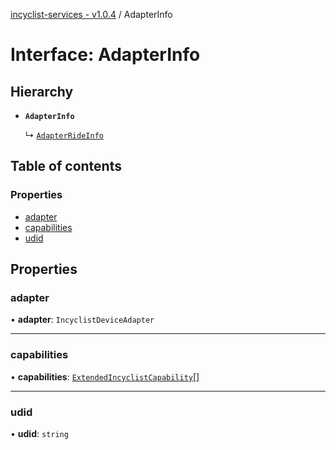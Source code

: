 [incyclist-services - v1.0.4](../README.md) / AdapterInfo

# Interface: AdapterInfo

## Hierarchy

- **`AdapterInfo`**

  ↳ [`AdapterRideInfo`](AdapterRideInfo.md)

## Table of contents

### Properties

- [adapter](AdapterInfo.md#adapter)
- [capabilities](AdapterInfo.md#capabilities)
- [udid](AdapterInfo.md#udid)

## Properties

### adapter

• **adapter**: `IncyclistDeviceAdapter`

___

### capabilities

• **capabilities**: [`ExtendedIncyclistCapability`](../README.md#extendedincyclistcapability)[]

___

### udid

• **udid**: `string`

